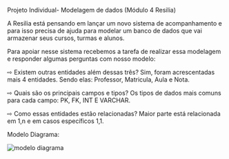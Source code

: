 Projeto Individual- Modelagem de dados (Módulo 4 Resilia)

A Resilia está pensando em lançar um novo sistema de acompanhamento e para isso precisa de ajuda para modelar um banco de dados que vai armazenar seus cursos, turmas e alunos.

Para apoiar nesse sistema recebemos a tarefa de realizar essa modelagem e responder algumas perguntas com nosso modelo:

⇨ Existem outras entidades além dessas três?
Sim, foram acrescentadas mais 4 entidades. Sendo elas: Professor, Matricula, Aula e Nota.

⇨ Quais são os principais campos e tipos?
Os tipos de dados mais comuns para cada campo: PK, FK, INT E VARCHAR.

⇨ Como essas entidades estão relacionadas?
Maior parte está relacionada em 1,n e em casos específicos 1,1.

Modelo Diagrama: 

![modelo diagrama](https://user-images.githubusercontent.com/112179212/218110144-83eaa100-9338-4fe7-b644-b90f6285cf39.png)
